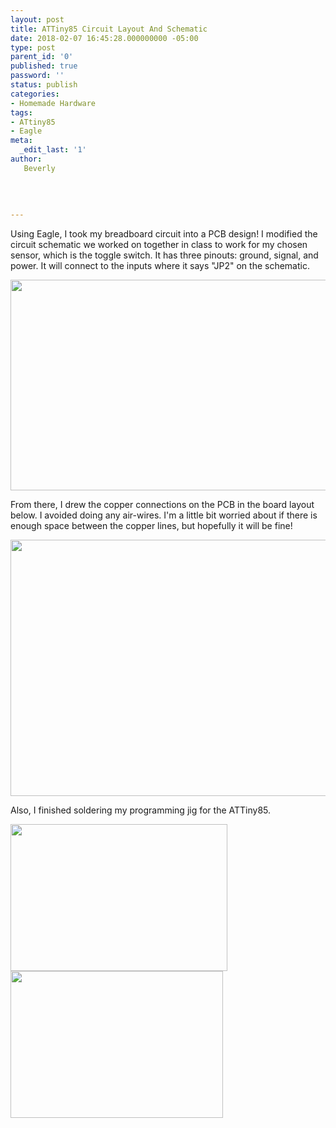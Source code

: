```yaml
---
layout: post
title: ATTiny85 Circuit Layout And Schematic
date: 2018-02-07 16:45:28.000000000 -05:00
type: post
parent_id: '0'
published: true
password: ''
status: publish
categories:
- Homemade Hardware
tags:
- ATtiny85
- Eagle
meta:
  _edit_last: '1'
author:
   Beverly
  
  
  
  
---
```

<p>Using Eagle, I took my breadboard circuit into a PCB design! I modified the circuit schematic we worked on together in class to work for my chosen sensor, which is the toggle switch. It has three pinouts: ground, signal, and power. It will connect to the inputs where it says "JP2" on the schematic.</p>
<p><img class="alignnone wp-image-552" src="{{ site.baseurl }}/assets/old-wp-content/ATtiny85-Board-Schematic.png" alt="" width="519" height="337" /></p>
<p>From there, I drew the copper connections on the PCB in the board layout below. I avoided doing any air-wires. I'm a little bit worried about if there is enough space between the copper lines, but hopefully it will be fine!</p>
<p><img class="alignnone size-full wp-image-553" src="{{ site.baseurl }}/assets/old-wp-content/ATtiny85-Board-Layout.png" alt="" width="515" height="410" /></p>
<p>Also, I finished soldering my programming jig for the ATTiny85.</p>
<p><img class="alignnone  wp-image-557" src="{{ site.baseurl }}/assets/old-wp-content/programming-jig.jpg" alt="" width="347" height="235" /><img class="alignnone  wp-image-558" src="{{ site.baseurl }}/assets/old-wp-content/programming-jig2.jpg" alt="" width="340" height="235" /></p>
